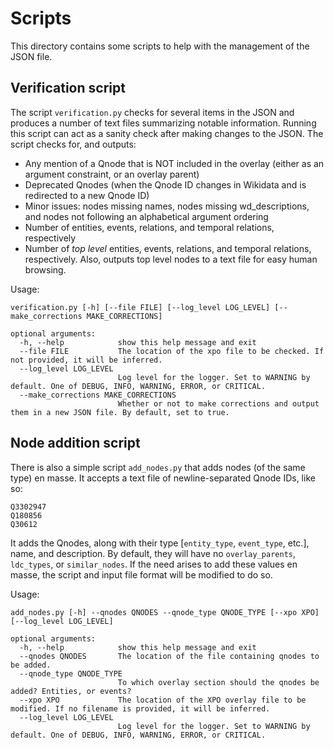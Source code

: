# Scripts

This directory contains some scripts to help with the management of the JSON file.

## Verification script

The script `verification.py` checks for several items in the JSON and produces a number of text files summarizing notable information. Running this script can act as a sanity check after making changes to the JSON. The script checks for, and outputs:

* Any mention of a Qnode that is NOT included in the overlay (either as an argument constraint, or an overlay parent)
* Deprecated Qnodes (when the Qnode ID changes in Wikidata and is redirected to a new Qnode ID)
* Minor issues: nodes missing names, nodes missing wd_descriptions, and nodes not following an alphabetical argument ordering
* Number of entities, events, relations, and temporal relations, respectively
* Number of _top level_ entities, events, relations, and temporal relations, respectively. Also, outputs top level nodes to a text file for easy human browsing.

Usage:

```
verification.py [-h] [--file FILE] [--log_level LOG_LEVEL] [--make_corrections MAKE_CORRECTIONS]

optional arguments:
  -h, --help            show this help message and exit
  --file FILE           The location of the xpo file to be checked. If not provided, it will be inferred.
  --log_level LOG_LEVEL
                        Log level for the logger. Set to WARNING by default. One of DEBUG, INFO, WARNING, ERROR, or CRITICAL.
  --make_corrections MAKE_CORRECTIONS
                        Whether or not to make corrections and output them in a new JSON file. By default, set to true.
```

## Node addition script

There is also a simple script `add_nodes.py` that adds nodes (of the same type) en masse. It accepts a text file of newline-separated Qnode IDs, like so:

```
Q3302947
Q180856
Q30612
```

It adds the Qnodes, along with their type \[`entity_type`, `event_type`, etc.\], name, and description. By default, they will have no `overlay_parents`, `ldc_types`, or `similar_nodes`. If the need arises to add these values en masse, the script and input file format will be modified to do so.

Usage:

```
add_nodes.py [-h] --qnodes QNODES --qnode_type QNODE_TYPE [--xpo XPO] [--log_level LOG_LEVEL]

optional arguments:
  -h, --help            show this help message and exit
  --qnodes QNODES       The location of the file containing qnodes to be added.
  --qnode_type QNODE_TYPE
                        To which overlay section should the qnodes be added? Entities, or events?
  --xpo XPO             The location of the XPO overlay file to be modified. If no filename is provided, it will be inferred.
  --log_level LOG_LEVEL
                        Log level for the logger. Set to WARNING by default. One of DEBUG, INFO, WARNING, ERROR, or CRITICAL.
```